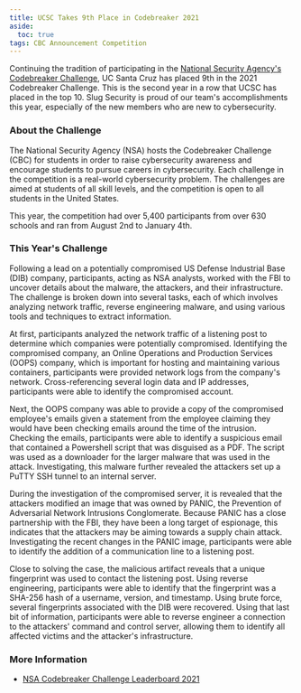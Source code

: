 ```yaml
---
title: UCSC Takes 9th Place in Codebreaker 2021
aside:
  toc: true
tags: CBC Announcement Competition
---
```


Continuing the tradition of participating in the [National Security Agency's Codebreaker Challenge](https://nsa-codebreaker.org/home), UC Santa Cruz has placed 9th in the 2021 Codebreaker Challenge. This is the second year in a row that UCSC has placed in the top 10. Slug Security is proud of our team's accomplishments this year, especially of the new members who are new to cybersecurity.

### About the Challenge
The National Security Agency (NSA) hosts the Codebreaker Challenge (CBC) for students in order to raise cybersecurity awareness and encourage students to pursue careers in cybersecurity. Each challenge in the competition is a real-world cybersecurity problem. The challenges are aimed at students of all skill levels, and the competition is open to all students in the United States.

This year, the competition had over 5,400 participants from over 630 schools and ran from August 2nd to January 4th.

### This Year's Challenge
Following a lead on a potentially compromised US Defense Industrial Base (DIB) company, participants, acting as NSA analysts, worked with the FBI to uncover details about the malware, the attackers, and their infrastructure. The challenge is broken down into several tasks, each of which involves analyzing network traffic, reverse engineering malware, and using various tools and techniques to extract information.

At first, participants analyzed the network traffic of a listening post to determine which companies were potentially compromised. Identifying the compromised company, an Online Operations and Production Services (OOPS) company, which is important for hosting and maintaining various containers, participants were provided network logs from the company's network. Cross-referencing several login data and IP addresses, participants were able to identify the compromised account.

Next, the OOPS company was able to provide a copy of the compromised employee's emails given a statement from the employee claiming they would have been checking emails around the time of the intrusion. Checking the emails, participants were able to identify a suspicious email that contained a Powershell script that was disguised as a PDF. The script was used as a downloader for the larger malware that was used in the attack. Investigating, this malware further revealed the attackers set up a PuTTY SSH tunnel to an internal server.

During the investigation of the compromised server, it is revealed that the attackers modified an image that was owned by PANIC, the Prevention of Adversarial Network Intrusions Conglomerate. Because PANIC has a close partnership with the FBI, they have been a long target of espionage, this indicates that the attackers may be aiming towards a supply chain attack. Investigating the recent changes in the PANIC image, participants were able to identify the addition of a communication line to a listening post.

Close to solving the case, the malicious artifact reveals that a unique fingerprint was used to contact the listening post. Using reverse engineering, participants were able to identify that the fingerprint was a SHA-256 hash of a username, version, and timestamp. Using brute force, several fingerprints associated with the DIB were recovered. Using that last bit of information, participants were able to reverse engineer a connection to the attackers' command and control server, allowing them to identify all affected victims and the attacker's infrastructure.

### More Information
- [NSA Codebreaker Challenge Leaderboard 2021](https://nsa-codebreaker.org/leaderboard_2021)